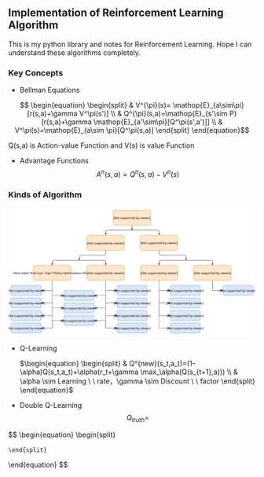 ## Implementation of Reinforcement Learning Algorithm

This is my python library and notes for Reinforcement Learning. Hope I can understand these algorithms completely.

### Key Concepts

- Bellman Equations
```math
  \begin{equation}
  	\begin{split}
  	& V^{\pi}(s)= \mathop{E}_{a\sim\pi}[r(s,a)+\gamma V^\pi(s')] \\
  	& Q^{\pi}(s,a)=\mathop{E}_{s'\sim P}[r(s,a)+\gamma \mathop{E}_{a'\sim\pi}[Q^\pi(s',a')]] \\
  	& V^\pi(s)=\mathop{E}_{a\sim \pi}[Q^\pi(s,a)]
  	\end{split}
  \end{equation}
```
  Q(s,a) is Action-value Function and V(s) is value Function

- Advantage Functions
  $$
  \begin{equation}
  A^\pi(s,a)=Q^\pi(s,a)-V^\pi(s)
  \end{equation}
  $$

### Kinds of Algorithm

![rl_algorithms_9_15](./image/rl_algorithms_9_15.svg)

- Q-Learning

  $\begin{equation}
  	\begin{split}
  		& Q^{new}(s_t,a_t)=(1-\alpha)Q(s_t,a_t)+\alpha(r_t+\gamma \max_\alpha(Q(s_{t+1},a))) \\
  		& \alpha \sim Learning \ \ rate，\gamma \sim Discount \ \ factor
  	\end{split}
  \end{equation}$

- Double Q-Learning
  $$
  Q_{truth}=
  $$
  

$$
\begin{equation}
	\begin{split}

	\end{split}
\end{equation}
$$

